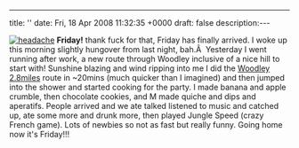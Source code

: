 ---
title: ''
date: Fri, 18 Apr 2008 11:32:35 +0000
draft: false
description:---

[![](/shared/2008/04/headache-300x2411.gif "headache")](/shared/2008/04/headache.gif) **Friday!** thank fuck for that, Friday has finally arrived. I woke up this morning slightly hungover from last night, bah.Â  Yesterday I went running after work, a new route through Woodley inclusive of a nice hill to start with! Sunshine blazing and wind ripping into me I did the [Woodley 2.8miles](http://www.gmap-pedometer.com/?r=1808859) route in ~20mins (much quicker than I imagined) and then jumped into the shower and started cooking for the party. I made banana and apple crumble, then chocolate cookies, and M made quiche and dips and aperatifs. People arrived and we ate talked listened to music and catched up, ate some more and drunk more, then played Jungle Speed (crazy French game). Lots of newbies so not as fast but really funny. Going home now it's Friday!!!